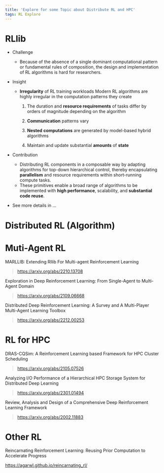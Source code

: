 ```yaml
---
title: 'Explore for some Topic about Distribute RL and HPC'
tags: RL Explore
---
```


<!--more-->

# RLlib

- Challenge

	- Because of the absence of a single dominant computational pattern  or fundamental rules of composition, the design and implementation of RL algorithms is hard for researchers.

- Insight

	- **Irregularity** of RL training workloads Modern RL algorithms are highly irregular in the computation patterns they create

		1. The duration and **resource requirements** of tasks differ by orders of magnitude depending on the algorithm
		2. **Communication** patterns vary
		3. **Nested** **computations** are generated by model-based hybrid algorithms

		4. Maintain and update substantial **amounts** of **state**

- Contribution

	- Distributing RL components in a composable way by adapting algorithms for top-down hierarchical control, thereby encapsulating **parallelism** and resource requirements within short-running compute tasks.
	- These primitives enable a broad range of algorithms to be implemented with **high performance**, scalability, and **substantial code reuse**.

- See more details in ...




# Distributed RL (Algorithm)


# Muti-Agent RL

MARLLIB: Extending Rllib For Multi-agent Reinforcement Learning

> https://arxiv.org/abs/2210.13708



Exploration in Deep Reinforcement Learning: From Single-Agent to Multi-Agent Domain

> https://arxiv.org/abs/2109.06668

Distributed Deep Reinforcement Learning: A Survey and A Multi-Player Multi-Agent Learning Toolbox

> https://arxiv.org/abs/2212.00253


# RL for HPC

DRAS-CQSim: A Reinforcement Learning based Framework for HPC Cluster Scheduling

> https://arxiv.org/abs/2105.07526

Analyzing I/O Performance of a Hierarchical HPC Storage System for Distributed Deep Learning

> https://arxiv.org/abs/2301.01494

Review, Analysis and Design of a Comprehensive Deep Reinforcement Learning Framework

> https://arxiv.org/abs/2002.11883

# Other RL
Reincarnating Reinforcement Learning: Reusing Prior Computation to Accelerate Progress

https://agarwl.github.io/reincarnating_rl/

